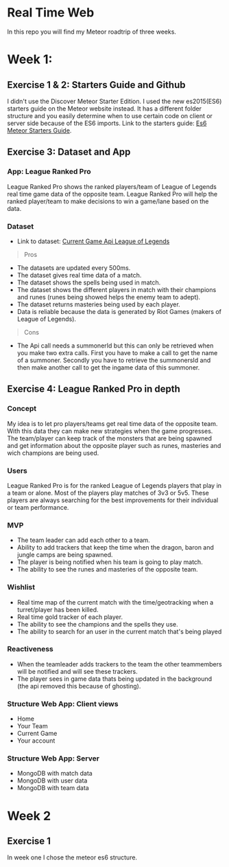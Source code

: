 # Real Time Web
In this repo you will find my Meteor roadtrip of three weeks.

# Week 1:

## Exercise 1 & 2: Starters Guide and Github
I didn't use the Discover Meteor Starter Edition. I used the new es2015(ES6) starters guide on the Meteor website instead. It has a different folder structure and you easily determine when to use certain code on client or server side because of the ES6 imports. Link to the starters guide: [Es6 Meteor Starters Guide](http://guide.meteor.com/structure.html).

## Exercise 3: Dataset and App

### App: League Ranked Pro
League Ranked Pro shows the ranked players/team of League of Legends real time game data of the opposite team. League Ranked Pro will help the ranked player/team to make decisions to win a game/lane based on the data.

### Dataset
* Link to dataset: [Current Game Api League of Legends](https://developer.riotgames.com/api/methods#!/976/3336)

> Pros

* The datasets are updated every 500ms.
* The dataset gives real time data of a match.
* The dataset shows the spells being used in match.
* The dataset shows the different players in match with their champions and runes (runes being showed helps the enemy team to adept).
* The dataset returns masteries being used by each player.
* Data is reliable because the data is generated by Riot Games (makers of League of Legends).

> Cons

* The Api call needs a summonerId but this can only be retrieved when you make two extra calls. First you have to make a call to get the name of a summoner. Secondly you have to retrieve the summonersId and then make another call to get the ingame data of this summoner.

## Exercise 4: League Ranked Pro in depth

### Concept
My idea is to let pro players/teams get real time data of the opposite team. With this data they can make new strategies when the game progresses. The team/player can keep track of the monsters that are being spawned and get information about the opposite player such as runes, masteries and wich champions are being used.

### Users
League Ranked Pro is for the ranked League of Legends players that play in a team or alone. Most of the players play matches of 3v3 or 5v5. These players are always searching for the best improvements for their individual or team performance.

### MVP
* The team leader can add each other to a team.
* Ability to add trackers that keep the time when the dragon, baron and jungle camps are being spawned.
* The player is being notified when his team is going to play match.
* The ability to see the runes and masteries of the opposite team.

### Wishlist
* Real time map of the current match with the time/geotracking when a turret/player has been killed.
* Real time gold tracker of each player.
* The ability to see the champions and the spells they use.
* The ability to search for an user in the current match that's being played

### Reactiveness
* When the teamleader adds trackers to the team the other teammembers will be notified and will see these trackers.
* The player sees in game data thats being updated in the background (the api removed this because of ghosting).

### Structure Web App: Client views
* Home
* Your Team
* Current Game
* Your account

### Structure Web App: Server
* MongoDB with match data
* MongoDB with user data
* MongoDB with team data

# Week 2

## Exercise 1
In week one I chose the meteor es6 structure. 
